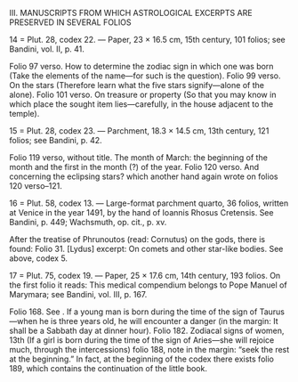 III. MANUSCRIPTS FROM WHICH ASTROLOGICAL EXCERPTS ARE PRESERVED IN SEVERAL FOLIOS

14 = Plut. 28, codex 22. — Paper, 23 × 16.5 cm, 15th century, 101 folios; see Bandini, vol. II, p. 41.

Folio 97 verso. How to determine the zodiac sign in which one was born (Take the elements of the name—for such is the question).
Folio 99 verso. On the stars (Therefore learn what the five stars signify—alone of the alone).
Folio 101 verso. On treasure <sic> or property (So that you may know in which place the sought item lies—carefully, in the house adjacent to the temple).

15 = Plut. 28, codex 23. — Parchment, 18.3 × 14.5 cm, 13th century, 121 folios; see Bandini, p. 42.

Folio 119 verso, without title. The month of March: the beginning of the month and the first in the month (?) of the year.
Folio 120 verso. And concerning the eclipsing stars? which another hand again wrote on folios 120 verso–121.

16 = Plut. 58, codex 13. — Large-format parchment quarto, 36 folios, written at Venice in the year 1491, by the hand of Ioannis Rhosus Cretensis. See Bandini, p. 449; Wachsmuth, op. cit., p. xv.

After the treatise of Phrunoutos (read: Cornutus) on the gods, there is found:
Folio 31. [Lydus] excerpt: On comets and other star-like bodies. See above, codex 5.

17 = Plut. 75, codex 19. — Paper, 25 × 17.6 cm, 14th century, 193 folios. On the first folio it reads: This medical compendium belongs to Pope Manuel of Marymara; see Bandini, vol. III, p. 167.

Folio 168. See <Zodiacal signs of men>. If a young man is born during the time of the sign of Taurus—when he is three years old, he will encounter a danger (in the margin: It shall be a Sabbath day at dinner hour).
Folio 182. Zodiacal signs of women, 13th (If a girl is born during the time of the sign of Aries—she will rejoice much, through the intercessions) folio 188, note in the margin: “seek the rest at the beginning.” In fact, at the beginning of the codex there exists folio 189, which contains the continuation of the little book.